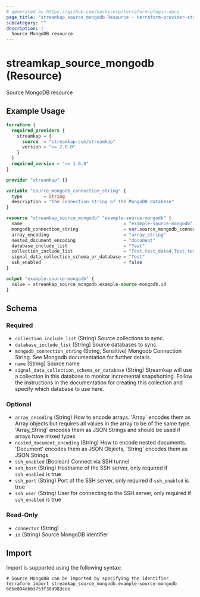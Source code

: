 ```yaml
---
# generated by https://github.com/hashicorp/terraform-plugin-docs
page_title: "streamkap_source_mongodb Resource - terraform-provider-streamkap"
subcategory: ""
description: |-
  Source MongoDB resource
---
```


# streamkap_source_mongodb (Resource)

Source MongoDB resource

## Example Usage

```terraform
terraform {
  required_providers {
    streamkap = {
      source  = "streamkap-com/streamkap"
      version = ">= 2.0.0"
    }
  }
  required_version = ">= 1.0.0"
}

provider "streamkap" {}

variable "source_mongodb_connection_string" {
  type        = string
  description = "The connection string of the MongoDB database"
}

resource "streamkap_source_mongodb" "example-source-mongodb" {
  name                                      = "example-source-mongodb"
  mongodb_connection_string                 = var.source_mongodb_connection_string
  array_encoding                            = "array_string"
  nested_document_encoding                  = "document"
  database_include_list                     = "Test"
  collection_include_list                   = "Test.test_data4,Test.test_data2"
  signal_data_collection_schema_or_database = "Test"
  ssh_enabled                               = false
}

output "example-source-mongodb" {
  value = streamkap_source_mongodb.example-source-mongodb.id
}
```

<!-- schema generated by tfplugindocs -->
## Schema

### Required

- `collection_include_list` (String) Source collections to sync.
- `database_include_list` (String) Source databases to sync.
- `mongodb_connection_string` (String, Sensitive) Mongodb Connection String. See Mongodb documentation for further details.
- `name` (String) Source name
- `signal_data_collection_schema_or_database` (String) Streamkap will use a collection in this database to monitor incremental snapshotting. Follow the instructions in the documentation for creating this collection and specify which database to use here.

### Optional

- `array_encoding` (String) How to encode arrays. 'Array' encodes them as Array objects but requires all values in the array to be of the same type. 'Array_String' encodes them as JSON Strings and should be used if arrays have mixed types
- `nested_document_encoding` (String) How to encode nested documents. 'Document' encodes them as JSON Objects, 'String' encodes them as JSON Strings
- `ssh_enabled` (Boolean) Connect via SSH tunnel
- `ssh_host` (String) Hostname of the SSH server, only required if `ssh_enabled` is true
- `ssh_port` (String) Port of the SSH server, only required if `ssh_enabled` is true
- `ssh_user` (String) User for connecting to the SSH server, only required if `ssh_enabled` is true

### Read-Only

- `connector` (String)
- `id` (String) Source MongoDB identifier

## Import

Import is supported using the following syntax:

```shell
# Source MongoDB can be imported by specifying the identifier.
terraform import streamkap_source_mongodb.example-source-mongodb 665e894ebb3753f38d983cee
```
